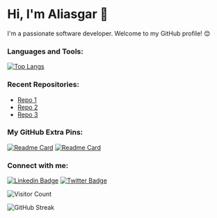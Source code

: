 <!-- Aliasgar -->
# Hi, I'm Aliasgar 👋

<!-- Introduction -->
I'm a passionate software developer. Welcome to my GitHub profile! 😊

<!-- GitHub Stats -->
<!--![My GitHub Stats](https://github-readme-stats.vercel.app/api?username=aliasgarxo&show_icons=true&count_private=true&hide=prs&theme=radical)-->

<!-- Languages and Tools -->
### Languages and Tools:

[![Top Langs](https://github-readme-stats.vercel.app/api/top-langs/?username=aliasgarxo&layout=compact&theme=date_night)](https://github.com/anuraghazra/github-readme-stats)

<!-- Recent Repositories -->
### Recent Repositories:

- [Repo 1]( https://github.com/aliasgarxo/Docker-3-tier)
- [Repo 2](https://github.com/aliasgarxo/JenkinsPipeline)
- [Repo 3](https://github.com/aliasgarxo/Multi-tier-Terraform-Application)

<!-- GitHub Extra Pins -->
### My GitHub Extra Pins:

[![Readme Card](https://github-readme-stats.vercel.app/api/pin/?username=aliasgarxo&repo=repo-1&theme=radical)](https://github.com/aliasgarxo/KubeFlow)
[![Readme Card](https://github-readme-stats.vercel.app/api/pin/?username=aliasgarxo&repo=repo-2&theme=radical)](https://github.com/aliasgarxo/JenkinsDocker_pipeline)

<!-- Connect with me -->
### Connect with me:

[![Linkedin Badge](https://img.shields.io/badge/-Aliasgar-blue?style=flat-square&logo=Linkedin&logoColor=white&link=https://www.linkedin.com/in/aliasgarxo/)](https://www.linkedin.com/in/aliasgar-husain-7a3510158/)
[![Twitter Badge](https://img.shields.io/badge/-aliasgarxo-1ca0f1?style=flat-square&logo=twitter&logoColor=white&link=https://twitter.com/aliasgarxo)](https://twitter.com/aliasgarxo)

<!-- Visitor Count -->
![Visitor Count](https://visitor-badge.laobi.icu/badge?page_id=aliasgarxo.aliasgarxo)

<!-- GitHub Streak -->
![GitHub Streak](http://github-readme-streak-stats.herokuapp.com?user=aliasgarxo&theme=radical)


<!---
aliasgarxo/aliasgarxo is a ✨ special ✨ repository because its `README.md` (this file) appears on your GitHub profile.
You can click the Preview link to take a look at your changes.
--->
